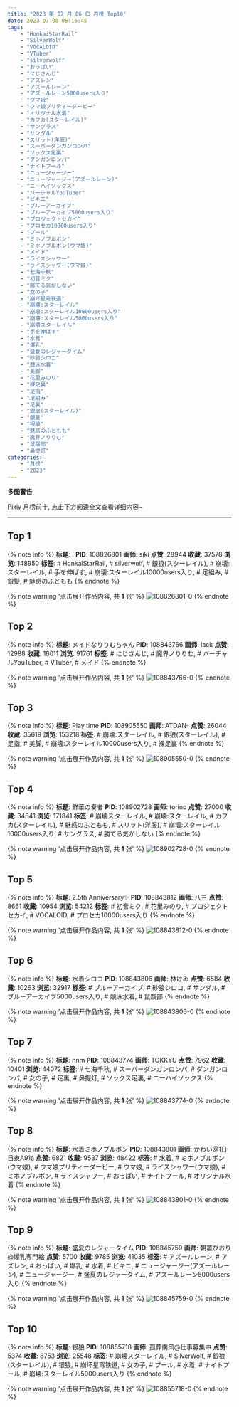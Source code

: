 ```yaml
---
title: "2023 年 07 月 06 日 月榜 Top10"
date: 2023-07-08 05:15:45
tags:
    - "HonkaiStarRail"
    - "SilverWolf"
    - "VOCALOID"
    - "VTuber"
    - "silverwolf"
    - "おっぱい"
    - "にじさんじ"
    - "アズレン"
    - "アズールレーン"
    - "アズールレーン5000users入り"
    - "ウマ娘"
    - "ウマ娘プリティーダービー"
    - "オリジナル水着"
    - "カフカ(スターレイル)"
    - "サングラス"
    - "サンダル"
    - "スリット(洋服)"
    - "スーパーダンガンロンパ"
    - "ソックス足裏"
    - "ダンガンロンパ"
    - "ナイトプール"
    - "ニュージャージー"
    - "ニュージャージー(アズールレーン)"
    - "ニーハイソックス"
    - "バーチャルYouTuber"
    - "ビキニ"
    - "ブルーアーカイブ"
    - "ブルーアーカイブ5000users入り"
    - "プロジェクトセカイ"
    - "プロセカ10000users入り"
    - "プール"
    - "ミホノブルボン"
    - "ミホノブルボン(ウマ娘)"
    - "メイド"
    - "ライスシャワー"
    - "ライスシャワー(ウマ娘)"
    - "七海千秋"
    - "初音ミク"
    - "勝てる気がしない"
    - "女の子"
    - "崩坏星穹铁道"
    - "崩壊:スターレイル"
    - "崩壊:スターレイル10000users入り"
    - "崩壊:スターレイル5000users入り"
    - "崩壊スターレイル"
    - "手を伸ばす"
    - "水着"
    - "爆乳"
    - "盛夏のレジャータイム"
    - "砂狼シロコ"
    - "競泳水着"
    - "美脚"
    - "花里みのり"
    - "裸足裏"
    - "足指"
    - "足組み"
    - "足裏"
    - "銀狼(スターレイル)"
    - "銀髪"
    - "银狼"
    - "魅惑のふともも"
    - "魔界ノりりむ"
    - "鼠蹊部"
    - "鼻提灯"
categories:
    - "月榜"
    - "2023"
---
```


<i class="fa fa-triangle-exclamation"></i>**多图警告**<i class="fa fa-triangle-exclamation"></i>

[Pixiv](https://www.pixiv.net/) 月榜前十, 点击下方阅读全文查看详细内容~

<!-- more -->

---

## Top 1

{% note info %}
**标题**: .
**PID**: 108826801 **画师**: siki
**点赞**: 28944 **收藏**: 37578 **浏览**: 148950
**标签**: # HonkaiStarRail, # silverwolf, # 銀狼(スターレイル), # 崩壊:スターレイル, # 手を伸ばす, # 崩壊:スターレイル10000users入り, # 足組み, # 銀髪, # 魅惑のふともも
{% endnote %}

{% note warning '点击展开作品内容, 共 **1** 张' %}
![108826801-0](https://i.pixiv.re/img-original/img/2023/06/08/11/17/42/108826801_p0.jpg)
{% endnote %}

## Top 2

{% note info %}
**标题**: メイドなりりむちゃん
**PID**: 108843766 **画师**: lack
**点赞**: 12988 **收藏**: 16011 **浏览**: 91761
**标签**: # にじさんじ, # 魔界ノりりむ, # バーチャルYouTuber, # VTuber, # メイド
{% endnote %}

{% note warning '点击展开作品内容, 共 **1** 张' %}
![108843766-0](https://i.pixiv.re/img-original/img/2023/06/09/00/00/42/108843766_p0.png)
{% endnote %}

## Top 3

{% note info %}
**标题**: Play time
**PID**: 108905550 **画师**: ATDAN-
**点赞**: 26044 **收藏**: 35619 **浏览**: 153218
**标签**: # 崩壊:スターレイル, # 銀狼(スターレイル), # 足指, # 美脚, # 崩壊:スターレイル10000users入り, # 裸足裏
{% endnote %}

{% note warning '点击展开作品内容, 共 **1** 张' %}
![108905550-0](https://i.pixiv.re/img-original/img/2023/06/11/10/17/29/108905550_p0.jpg)
{% endnote %}

## Top 4

{% note info %}
**标题**: 鮮華の奏者
**PID**: 108902728 **画师**: torino
**点赞**: 27000 **收藏**: 34841 **浏览**: 171841
**标签**: # 崩壊スターレイル, # 崩壊:スターレイル, # カフカ(スターレイル), # 魅惑のふともも, # スリット(洋服), # 崩壊:スターレイル10000users入り, # サングラス, # 勝てる気がしない
{% endnote %}

{% note warning '点击展开作品内容, 共 **1** 张' %}
![108902728-0](https://i.pixiv.re/img-original/img/2023/06/11/00/00/41/108902728_p0.jpg)
{% endnote %}

## Top 5

{% note info %}
**标题**: 2.5th Anniversary✨
**PID**: 108843812 **画师**: 八三
**点赞**: 8661 **收藏**: 10954 **浏览**: 54212
**标签**: # 初音ミク, # 花里みのり, # プロジェクトセカイ, # VOCALOID, # プロセカ10000users入り
{% endnote %}

{% note warning '点击展开作品内容, 共 **1** 张' %}
![108843812-0](https://i.pixiv.re/img-original/img/2023/06/09/00/00/58/108843812_p0.jpg)
{% endnote %}

## Top 6

{% note info %}
**标题**: 水着シロコ
**PID**: 108843806 **画师**: 林けゐ
**点赞**: 6584 **收藏**: 10263 **浏览**: 32917
**标签**: # ブルーアーカイブ, # 砂狼シロコ, # サンダル, # ブルーアーカイブ5000users入り, # 競泳水着, # 鼠蹊部
{% endnote %}

{% note warning '点击展开作品内容, 共 **1** 张' %}
![108843806-0](https://i.pixiv.re/img-original/img/2023/06/09/00/00/57/108843806_p0.png)
{% endnote %}

## Top 7

{% note info %}
**标题**: nnm
**PID**: 108843774 **画师**: TOKKYU
**点赞**: 7962 **收藏**: 10401 **浏览**: 44072
**标签**: # 七海千秋, # スーパーダンガンロンパ, # ダンガンロンパ, # 女の子, # 足裏, # 鼻提灯, # ソックス足裏, # ニーハイソックス
{% endnote %}

{% note warning '点击展开作品内容, 共 **1** 张' %}
![108843774-0](https://i.pixiv.re/img-original/img/2023/06/09/00/00/44/108843774_p0.jpg)
{% endnote %}

## Top 8

{% note info %}
**标题**: 水着ミホノブルボン
**PID**: 108843801 **画师**: かわい@1日目東A91a
**点赞**: 6821 **收藏**: 9537 **浏览**: 48422
**标签**: # 水着, # ミホノブルボン(ウマ娘), # ウマ娘プリティーダービー, # ウマ娘, # ライスシャワー(ウマ娘), # ミホノブルボン, # ライスシャワー, # おっぱい, # ナイトプール, # オリジナル水着
{% endnote %}

{% note warning '点击展开作品内容, 共 **1** 张' %}
![108843801-0](https://i.pixiv.re/img-original/img/2023/06/09/00/00/55/108843801_p0.jpg)
{% endnote %}

## Top 9

{% note info %}
**标题**: 盛夏のレジャータイム
**PID**: 108845759 **画师**: 朝叢ひおり@爆乳専門絵
**点赞**: 5700 **收藏**: 9785 **浏览**: 41035
**标签**: # アズールレーン, # アズレン, # おっぱい, # 爆乳, # 水着, # ビキニ, # ニュージャージー(アズールレーン), # ニュージャージー, # 盛夏のレジャータイム, # アズールレーン5000users入り
{% endnote %}

{% note warning '点击展开作品内容, 共 **1** 张' %}
![108845759-0](https://i.pixiv.re/img-original/img/2023/06/09/01/05/23/108845759_p0.png)
{% endnote %}

## Top 10

{% note info %}
**标题**: 银狼
**PID**: 108855718 **画师**: 孤葬南风@仕事募集中
**点赞**: 5374 **收藏**: 8753 **浏览**: 25548
**标签**: # 崩壊スターレイル, # SilverWolf, # 銀狼(スターレイル), # 银狼, # 崩坏星穹铁道, # 女の子, # プール, # 水着, # ナイトプール, # 崩壊:スターレイル5000users入り
{% endnote %}

{% note warning '点击展开作品内容, 共 **1** 张' %}
![108855718-0](https://i.pixiv.re/img-original/img/2023/06/09/13/41/48/108855718_p0.jpg)
{% endnote %}

